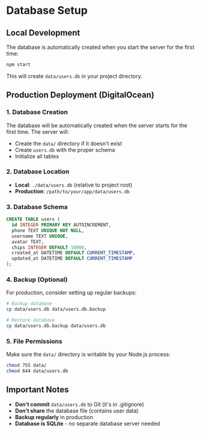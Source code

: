 # Database Setup

## Local Development

The database is automatically created when you start the server for the first time:

```bash
npm start
```

This will create `data/users.db` in your project directory.

## Production Deployment (DigitalOcean)

### 1. Database Creation
The database will be automatically created when the server starts for the first time. The server will:
- Create the `data/` directory if it doesn't exist
- Create `users.db` with the proper schema
- Initialize all tables

### 2. Database Location
- **Local**: `./data/users.db` (relative to project root)
- **Production**: `/path/to/your/app/data/users.db`

### 3. Database Schema
```sql
CREATE TABLE users (
  id INTEGER PRIMARY KEY AUTOINCREMENT,
  phone TEXT UNIQUE NOT NULL,
  username TEXT UNIQUE,
  avatar TEXT,
  chips INTEGER DEFAULT 10000,
  created_at DATETIME DEFAULT CURRENT_TIMESTAMP,
  updated_at DATETIME DEFAULT CURRENT_TIMESTAMP
);
```

### 4. Backup (Optional)
For production, consider setting up regular backups:

```bash
# Backup database
cp data/users.db data/users.db.backup

# Restore database
cp data/users.db.backup data/users.db
```

### 5. File Permissions
Make sure the `data/` directory is writable by your Node.js process:

```bash
chmod 755 data/
chmod 644 data/users.db
```

## Important Notes

- **Don't commit** `data/users.db` to Git (it's in .gitignore)
- **Don't share** the database file (contains user data)
- **Backup regularly** in production
- **Database is SQLite** - no separate database server needed
